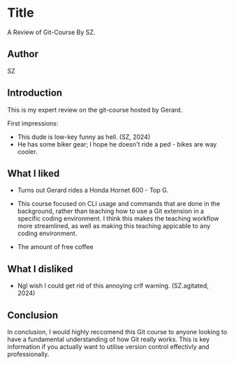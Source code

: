 # Title
A Review of Git-Course By SZ.



## Author
SZ


## Introduction
This is my expert review on the git-course hosted by Gerard.

First impressions: 

- This dude is low-key funny as hell. (SZ, 2024)
- He has some biker gear; I hope he doesn't ride a ped - bikes are way cooler.


## What I liked

- Turns out Gerard rides a Honda Hornet 600 - Top G.

- This course focused on CLI usage and commands that are done in the background, rather than teaching how to use a Git extension in a specific coding environment. I think this makes the teaching workflow more streamlined, as well as making this teaching appicable to any coding environment.

- The amount of free coffee


## What I disliked

- Ngl wish I could get rid of this annoying crlf warning. (SZ.agitated, 2024)


## Conclusion

In conclusion, I would highly reccomend this Git course to anyone looking to have a fundamental understanding of how Git really works. This is key information if you actually want to utilise version control effectivly and professionally.
